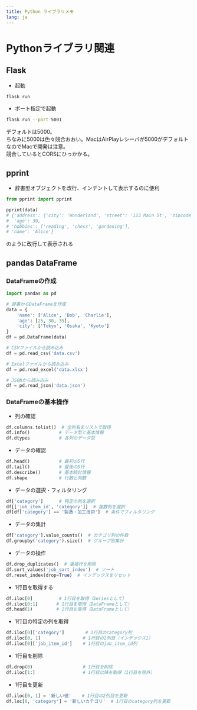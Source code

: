 ```yaml
---
title: Python ライブラリメモ
lang: ja
---
```


# Pythonライブラリ関連

## Flask
- 起動

```bash
flask run
```
- ポート指定で起動

```bash
flask run --port 5001
```
デフォルトは5000。  
ちなみに5000は色々競合おおい。MacはAirPlayレシーバが5000がデフォルトなのでMacで開発は注意。  
競合しているとCORSにひっかかる。

## pprint
- 辞書型オブジェクトを改行、インデントして表示するのに便利

```python
from pprint import pprint

pprint(data)
# {'address': {'city': 'Wonderland', 'street': '123 Main St', 'zipcode': '12345'},
#  'age': 30,
# 'hobbies': ['reading', 'chess', 'gardening'],
# 'name': 'Alice'}
```
のように改行して表示される


## pandas DataFrame

### DataFrameの作成

```python
import pandas as pd

# 辞書からDataFrameを作成
data = {
    'name': ['Alice', 'Bob', 'Charlie'],
    'age': [25, 30, 35],
    'city': ['Tokyo', 'Osaka', 'Kyoto']
}
df = pd.DataFrame(data)

# CSVファイルから読み込み
df = pd.read_csv('data.csv')

# Excelファイルから読み込み
df = pd.read_excel('data.xlsx')

# JSONから読み込み
df = pd.read_json('data.json')
```

### DataFrameの基本操作

- 列の確認

```python
df.columns.tolist()  # 全列名をリストで取得
df.info()           # データ型と基本情報
df.dtypes           # 各列のデータ型
```

- データの確認

```python
df.head()           # 最初の5行
df.tail()           # 最後の5行
df.describe()       # 基本統計情報
df.shape            # 行数と列数
```

- データの選択・フィルタリング

```python
df['category']      # 特定の列を選択
df[['job_item_id', 'category']]  # 複数列を選択
df[df['category'] == '製造・加工技術']  # 条件でフィルタリング
```

- データの集計

```python
df['category'].value_counts()  # カテゴリ別の件数
df.groupby('category').size()  # グループ別集計
```

- データの操作

```python
df.drop_duplicates()  # 重複行を削除
df.sort_values('job_sort_index')  # ソート
df.reset_index(drop=True)  # インデックスをリセット
```

- 1行目を取得する

```python
df.iloc[0]          # 1行目を取得（Seriesとして）
df.iloc[0:1]       # 1行目を取得（DataFrameとして）
df.head(1)         # 1行目を取得（DataFrameとして）
```

- 1行目の特定の列を取得

```python
df.iloc[0]['category']        # 1行目のcategory列
df.iloc[0, 1]                # 1行目の2列目（インデックス1）
df.iloc[0]['job_item_id']    # 1行目のjob_item_id列
```

- 1行目を削除

```python
df.drop(0)                   # 1行目を削除
df.iloc[1:]                  # 1行目以降を取得（1行目を除外）
```

- 1行目を更新

```python
df.iloc[0, 1] = '新しい値'    # 1行目の2列目を更新
df.loc[0, 'category'] = '新しいカテゴリ'  # 1行目のcategory列を更新
```